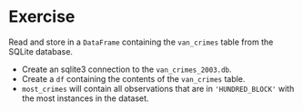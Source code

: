 # Exercise

Read and store in a `DataFrame` containing the `van_crimes` table from the SQLite database.

- Create an sqlite3 connection to the `van_crimes_2003.db`.
- Create a `df` containing the contents of the `van_crimes` table.
- `most_crimes` will contain all observations that are in `'HUNDRED_BLOCK'` with the most instances in the dataset. 
